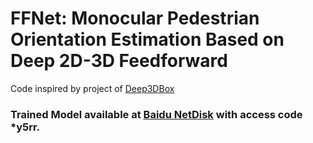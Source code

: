 # FFNet: Monocular Pedestrian Orientation Estimation Based on Deep 2D-3D Feedforward
Code inspired by project of [Deep3DBox](https://github.com/smallcorgi/3D-Deepbox)
### Trained Model available at [Baidu NetDisk](https://pan.baidu.com/s/1aU0qR97Q89TGnEFJBOWUkA) with access code *y5rr.

